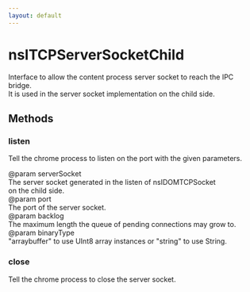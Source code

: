 ```yaml
---
layout: default
---
```


# nsITCPServerSocketChild #
  
Interface to allow the content process server socket to reach the IPC bridge.  
It is used in the server socket implementation on the child side.  
  

## Methods ##

### listen ###
  
Tell the chrome process to listen on the port with the given parameters.  
  
@param serverSocket  
       The server socket generated in the listen of nsIDOMTCPSocket  
       on the child side.  
@param port  
       The port of the server socket.  
@param backlog   
       The maximum length the queue of pending connections may grow to.  
@param binaryType  
       "arraybuffer" to use UInt8 array instances or "string" to use String.  
  

### close ###
  
Tell the chrome process to close the server socket.  
  
